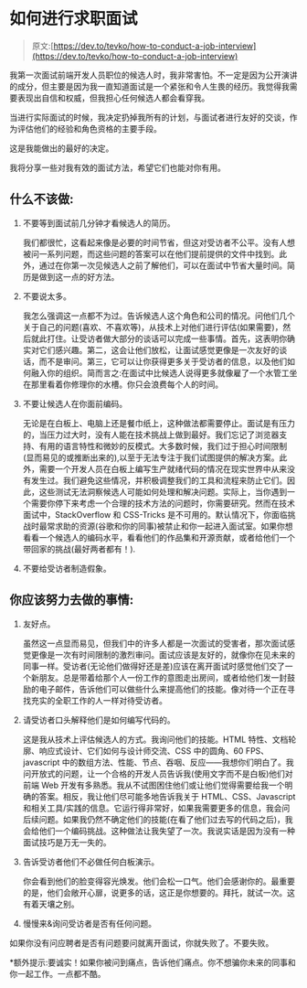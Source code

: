 # 如何进行求职面试

> 原文:[https://dev.to/tevko/how-to-conduct-a-job-interview](https://dev.to/tevko/how-to-conduct-a-job-interview)

我第一次面试前端开发人员职位的候选人时，我非常害怕。不一定是因为公开演讲的成分，但主要是因为我一直知道面试是一个紧张和令人生畏的经历。我觉得我需要表现出自信和权威，但我担心任何候选人都会看穿我。

当进行实际面试的时候，我决定扔掉我所有的计划，与面试者进行友好的交谈，作为评估他们的经验和角色资格的主要手段。

这是我能做出的最好的决定。

我将分享一些对我有效的面试方法，希望它们也能对你有用。

## 什么不该做:

1.  不要等到面试前几分钟才看候选人的简历。

    我们都很忙，这看起来像是必要的时间节省，但这对受访者不公平。没有人想被问一系列问题，而这些问题的答案可以在他们提前提供的文件中找到。此外，通过在你第一次见候选人之前了解他们，可以在面试中节省大量时间。简历是做到这一点的好方法。

2.  不要说太多。

    我怎么强调这一点都不为过。告诉候选人这个角色和公司的情况。问他们几个关于自己的问题(喜欢、不喜欢等)，从技术上对他们进行评估(如果需要)，然后就此打住。让受访者做大部分的谈话可以完成一些事情。首先，这表明你确实对它们感兴趣。第二，这会让他们放松，让面试感觉更像是一次友好的谈话，而不是审问。第三，它可以让你获得更多关于受访者的信息，以及他们如何融入你的组织。简而言之:在面试中比候选人说得更多就像雇了一个水管工坐在那里看着你修理你的水槽。你只会浪费每个人的时间。

3.  不要让候选人在你面前编码。

    无论是在白板上、电脑上还是餐巾纸上，这种做法都需要停止。面试是有压力的，当压力过大时，没有人能在技术挑战上做到最好。我们忘记了浏览器支持、有用的语言特性和微妙的反模式。大多数时候，我们过于担心时间限制(显而易见的或推断出来的),以至于无法专注于我们试图提供的解决方案。此外，需要一个开发人员在白板上编写生产就绪代码的情况在现实世界中从来没有发生过。我们避免这些情况，并积极调整我们的工具和流程来防止它们。因此，这些测试无法洞察候选人可能如何处理和解决问题。实际上，当你遇到一个需要你停下来考虑一个合理的技术方法的问题时，你需要研究。然而在技术面试中，StackOverflow 和 CSS-Tricks 是不可用的。默认情况下，你面临挑战时最常求助的资源(谷歌和你的同事)被禁止和你一起进入面试室。如果你想看看一个候选人的编码水平，看看他们的作品集和开源贡献，或者给他们一个带回家的挑战(最好两者都有！).

4.  不要给受访者制造假象。

## 你应该努力去做的事情:

1.  友好点。

    虽然这一点显而易见，但我们中的许多人都是一次面试的受害者，那次面试感觉更像是一次有时间限制的激烈审问。面试应该是友好的，就像你在见未来的同事一样。受访者(无论他们做得好还是差)应该在离开面试时感觉他们交了一个新朋友。总是带着给那个人一份工作的意图走出房间，或者给他们发一封鼓励的电子邮件，告诉他们可以做些什么来提高他们的技能。像对待一个正在寻找充实的全职工作的人一样对待受访者。

2.  请受访者口头解释他们是如何编写代码的。

    这是我从技术上评估候选人的方式。我询问他们的技能。HTML 特性、文档轮廓、响应式设计、它们如何与设计师交流、CSS 中的圆角、60 FPS、javascript 中的数组方法、性能、节点、吞咽、反应——我想你们明白了。我问开放式的问题，让一个合格的开发人员告诉我(使用文字而不是白板)他们对前端 Web 开发有多熟悉。我从不试图困住他们或让他们觉得需要给我一个明确的答案。相反，我让他们尽可能多地告诉我关于 HTML、CSS、Javascript 和相关工具/实践的信息。它运行得非常好，如果我需要更多的信息，我会问后续问题。如果我仍然不确定他们的技能(在看了他们过去写的代码之后)，我会给他们一个编码挑战。这种做法让我失望了一次。我说实话是因为没有一种面试技巧是万无一失的。

3.  告诉受访者他们不必做任何白板演示。

    你会看到他们的脸变得容光焕发。他们会松一口气。他们会感谢你的。最重要的是，他们会敞开心扉，说更多的话，这正是你想要的。拜托，就试一次。这有着天壤之别。

4.  慢慢来&询问受访者是否有任何问题。

如果你没有问应聘者是否有问题要问就离开面试，你就失败了。不要失败。

*额外提示:要诚实！如果你被问到痛点，告诉他们痛点。你不想骗你未来的同事和你一起工作。一点都不酷。